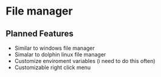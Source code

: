 # File manager

## Planned Features
- Similar to windows file manager
- Simalar to dolphin linux file manager
- Customize enviroment variables (i need to do this often)
- Customizable right click menu
